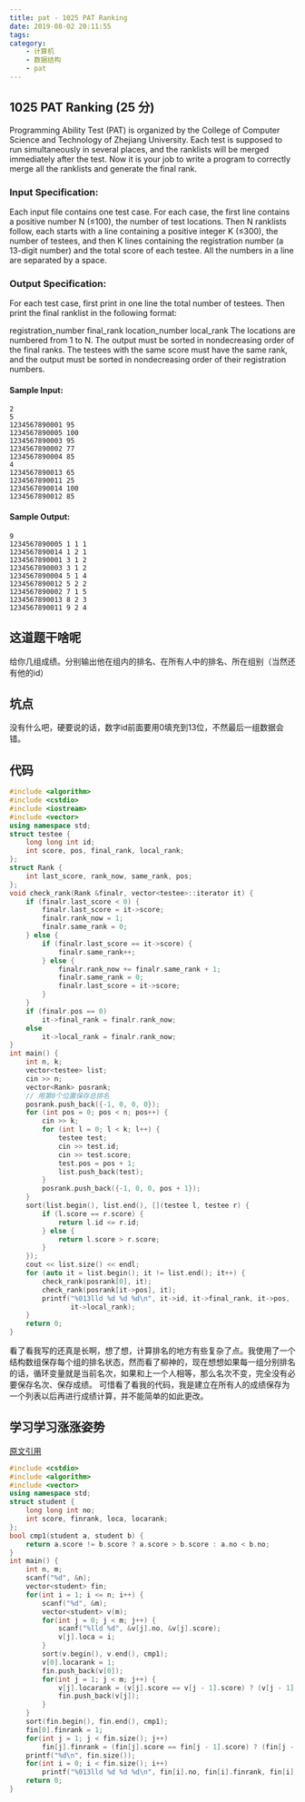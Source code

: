 ```yaml
---
title: pat - 1025 PAT Ranking
date: 2019-08-02 20:11:55
tags:
category:
    - 计算机
    - 数据结构
    - pat
---
```

## 1025 PAT Ranking (25 分)
Programming Ability Test (PAT) is organized by the College of Computer Science and Technology of Zhejiang University. Each test is supposed to run simultaneously in several places, and the ranklists will be merged immediately after the test. Now it is your job to write a program to correctly merge all the ranklists and generate the final rank.
<!--more-->
### Input Specification:
Each input file contains one test case. For each case, the first line contains a positive number N (≤100), the number of test locations. Then N ranklists follow, each starts with a line containing a positive integer K (≤300), the number of testees, and then K lines containing the registration number (a 13-digit number) and the total score of each testee. All the numbers in a line are separated by a space.

### Output Specification:
For each test case, first print in one line the total number of testees. Then print the final ranklist in the following format:

registration_number final_rank location_number local_rank
The locations are numbered from 1 to N. The output must be sorted in nondecreasing order of the final ranks. The testees with the same score must have the same rank, and the output must be sorted in nondecreasing order of their registration numbers.

#### Sample Input:
```
2
5
1234567890001 95
1234567890005 100
1234567890003 95
1234567890002 77
1234567890004 85
4
1234567890013 65
1234567890011 25
1234567890014 100
1234567890012 85
```

#### Sample Output:
```
9
1234567890005 1 1 1
1234567890014 1 2 1
1234567890001 3 1 2
1234567890003 3 1 2
1234567890004 5 1 4
1234567890012 5 2 2
1234567890002 7 1 5
1234567890013 8 2 3
1234567890011 9 2 4
```

## 这道题干啥呢
给你几组成绩。分别输出他在组内的排名、在所有人中的排名、所在组别（当然还有他的id）

## 坑点
没有什么吧，硬要说的话，数字id前面要用0填充到13位，不然最后一组数据会错。

## 代码
```c++
#include <algorithm>
#include <cstdio>
#include <iostream>
#include <vector>
using namespace std;
struct testee {
    long long int id;
    int score, pos, final_rank, local_rank;
};
struct Rank {
    int last_score, rank_now, same_rank, pos;
};
void check_rank(Rank &finalr, vector<testee>::iterator it) {
    if (finalr.last_score < 0) {
        finalr.last_score = it->score;
        finalr.rank_now = 1;
        finalr.same_rank = 0;
    } else {
        if (finalr.last_score == it->score) {
            finalr.same_rank++;
        } else {
            finalr.rank_now += finalr.same_rank + 1;
            finalr.same_rank = 0;
            finalr.last_score = it->score;
        }
    }
    if (finalr.pos == 0)
        it->final_rank = finalr.rank_now;
    else
        it->local_rank = finalr.rank_now;
}
int main() {
    int n, k;
    vector<testee> list;
    cin >> n;
    vector<Rank> posrank;
    // 用第0个位置保存总排名
    posrank.push_back({-1, 0, 0, 0});
    for (int pos = 0; pos < n; pos++) {
        cin >> k;
        for (int l = 0; l < k; l++) {
            testee test;
            cin >> test.id;
            cin >> test.score;
            test.pos = pos + 1;
            list.push_back(test);
        }
        posrank.push_back({-1, 0, 0, pos + 1});
    }
    sort(list.begin(), list.end(), [](testee l, testee r) {
        if (l.score == r.score) {
            return l.id <= r.id;
        } else {
            return l.score > r.score;
        }
    });
    cout << list.size() << endl;
    for (auto it = list.begin(); it != list.end(); it++) {
        check_rank(posrank[0], it);
        check_rank(posrank[it->pos], it);
        printf("%013lld %d %d %d\n", it->id, it->final_rank, it->pos,
               it->local_rank);
    }
    return 0;
}
```
看了看我写的还真是长啊，想了想，计算排名的地方有些复杂了点。我使用了一个结构数组保存每个组的排名状态，然而看了柳神的，现在想想如果每一组分别排名的话，循环变量就是当前名次，如果和上一个人相等，那么名次不变，完全没有必要保存名次、保存成绩。
可惜看了看我的代码，我是建立在所有人的成绩保存为一个列表以后再进行成绩计算，并不能简单的如此更改。

## 学习学习涨涨姿势
[原文引用](https://www.liuchuo.net/archives/2180)
``` c++
#include <cstdio>
#include <algorithm>
#include <vector>
using namespace std;
struct student {
    long long int no;
    int score, finrank, loca, locarank;
};
bool cmp1(student a, student b) {
    return a.score != b.score ? a.score > b.score : a.no < b.no;
}
int main() {
    int n, m;
    scanf("%d", &n);
    vector<student> fin;
    for(int i = 1; i <= n; i++) {
        scanf("%d", &m);
        vector<student> v(m);
        for(int j = 0; j < m; j++) {
            scanf("%lld %d", &v[j].no, &v[j].score);
            v[j].loca = i;
        }
        sort(v.begin(), v.end(), cmp1);
        v[0].locarank = 1;
        fin.push_back(v[0]);
        for(int j = 1; j < m; j++) {
            v[j].locarank = (v[j].score == v[j - 1].score) ? (v[j - 1].locarank) : (j + 1);
            fin.push_back(v[j]);
        }
    }
    sort(fin.begin(), fin.end(), cmp1);
    fin[0].finrank = 1;
    for(int j = 1; j < fin.size(); j++)
        fin[j].finrank = (fin[j].score == fin[j - 1].score) ? (fin[j - 1].finrank) : (j + 1);
    printf("%d\n", fin.size());
    for(int i = 0; i < fin.size(); i++)
        printf("%013lld %d %d %d\n", fin[i].no, fin[i].finrank, fin[i].loca, fin[i].locarank);
    return 0;
}
```